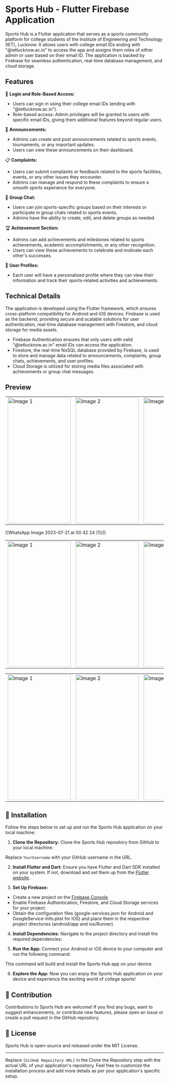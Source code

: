 # Sports Hub - Flutter Firebase Application

Sports Hub is a Flutter application that serves as a sports community platform for college students of the Institute of Engineering and Technology (IET), Lucknow. It allows users with college email IDs ending with "@ietlucknow.ac.in" to access the app and assigns them roles of either admin or user based on their email ID. The application is backed by Firebase for seamless authentication, real-time database management, and cloud storage.

## Features

🔐 **Login and Role-Based Access:**
- Users can sign in using their college email IDs (ending with "@ietlucknow.ac.in").
- Role-based access: Admin privileges will be granted to users with specific email IDs, giving them additional features beyond regular users.

📢 **Announcements:**
- Admins can create and post announcements related to sports events, tournaments, or any important updates.
- Users can view these announcements on their dashboard.

📋 **Complaints:**
- Users can submit complaints or feedback related to the sports facilities, events, or any other issues they encounter.
- Admins can manage and respond to these complaints to ensure a smooth sports experience for everyone.

💬 **Group Chat:**
- Users can join sports-specific groups based on their interests or participate in group chats related to sports events.
- Admins have the ability to create, edit, and delete groups as needed.

🏆 **Achievement Section:**
- Admins can add achievements and milestones related to sports achievements, academic accomplishments, or any other recognition.
- Users can view these achievements to celebrate and motivate each other's successes.

👤 **User Profiles:**
- Each user will have a personalized profile where they can view their information and track their sports-related activities and achievements.

## Technical Details

The application is developed using the Flutter framework, which ensures cross-platform compatibility for Android and iOS devices. Firebase is used as the backend, providing secure and scalable solutions for user authentication, real-time database management with Firestore, and cloud storage for media assets.

- Firebase Authentication ensures that only users with valid "@ietlucknow.ac.in" email IDs can access the application.
- Firestore, the real-time NoSQL database provided by Firebase, is used to store and manage data related to announcements, complaints, group chats, achievements, and user profiles.
- Cloud Storage is utilized for storing media files associated with achievements or group chat messages.


## Preview


<table>
  <tr>
    <td>
      <img src="https://github.com/RunTerror/Sports-Hub/assets/113206442/d95111d8-6a00-4212-9cc0-2dd9fa38646d" alt="Image 1"width="200" height="400">
    </td>
    <td>
      <img src="https://github.com/RunTerror/Sports-Hub/assets/113206442/6cd3cbf1-3988-40d4-bffd-4260cdd3c5f4" alt="Image 2"width="200" height="400">
    </td>
    <td>
      <img src="https://github.com/RunTerror/Sports-Hub/assets/113206442/e8697819-147c-433e-b4d0-c2f07555786f" alt="Image 3"width="200" height="400">
    </td>
    <td>
      <img src="https://github.com/RunTerror/Sports-Hub/assets/113206442/4f8373c0-26b3-4fc2-b405-3e3d38c32958" alt="Image 4"width="200" height="400">
    </td>
  </tr>
</table>
![WhatsApp Image 2023-07-21 at 00 42 24 (1)]()


<table>
  <tr>
    <td>
      <img src="https://github.com/RunTerror/Sports-Hub/assets/113206442/e1e4c405-95df-4d7b-bc0e-7a636eb479b5" alt="Image 1"width="200" height="400">
    </td>
    <td>
      <img src="https://github.com/RunTerror/Sports-Hub/assets/113206442/64bdb3cd-2156-41db-a35d-a30b901a711a" alt="Image 2"width="200" height="400">
    </td>
    <td>
      <img src="https://github.com/RunTerror/Sports-Hub/assets/113206442/25240546-c268-4e38-aed7-b6ea394ff2b5" alt="Image 3"width="200" height="400">
    </td>
    <td>
      <img src="https://github.com/RunTerror/Sports-Hub/assets/113206442/4f8373c0-26b3-4fc2-b405-3e3d38c32958" alt="Image 4"width="200" height="400">
    </td>
  </tr>
</table>




<table>
  <tr>
    <td>
      <img src="https://github.com/RunTerror/Sports-Hub/assets/113206442/bf13c139-70a3-40c0-b9d4-8df38c98ff00" alt="Image 1"width="200" height="400">
    </td>
    <td>
      <img src="https://github.com/RunTerror/Sports-Hub/assets/113206442/7b28030a-8390-4a09-b2f3-d6e53cca29da" alt="Image 2"width="200" height="400">
    </td>
    <td>
      <img src="https://github.com/RunTerror/Sports-Hub/assets/113206442/32b38d8e-618b-4efa-830d-4c05730410b6" alt="Image 3"width="200" height="400">
    </td>
    <td>
      <img src="https://github.com/RunTerror/Sports-Hub/assets/113206442/0ae1789e-304e-4cbd-9e9e-7a4de0225ddc" alt="Image 4"width="200" height="400">
    </td>
  </tr>
</table>


## 📲 Installation


Follow the steps below to set up and run the Sports Hub application on your local machine:

1. **Clone the Repository:**
   Clone the Sports Hub repository from GitHub to your local machine:


Replace `YourUsername` with your GitHub username in the URL.

2. **Install Flutter and Dart:**
Ensure you have Flutter and Dart SDK installed on your system. If not, download and set them up from the [Flutter website](https://flutter.dev/docs/get-started/install).

3. **Set Up Firebase:**
- Create a new project on the [Firebase Console](https://console.firebase.google.com/).
- Enable Firebase Authentication, Firestore, and Cloud Storage services for your project.
- Obtain the configuration files (google-services.json for Android and GoogleService-Info.plist for iOS) and place them in the respective project directories (android/app and ios/Runner).

4. **Install Dependencies:**
Navigate to the project directory and install the required dependencies:


5. **Run the App:**
Connect your Android or iOS device to your computer and run the following command:


This command will build and install the Sports Hub app on your device.

6. **Explore the App:**
Now you can enjoy the Sports Hub application on your device and experience the exciting world of college sports!

## 🤝 Contribution

Contributions to Sports Hub are welcome! If you find any bugs, want to suggest enhancements, or contribute new features, please open an issue or create a pull request in the GitHub repository.

## 📜 License

Sports Hub is open-source and released under the MIT License.

---
Replace `[GitHub Repository URL]` in the Clone the Repository step with the actual URL of your application's repository. Feel free to customize the installation process and add more details as per your application's specific setup.
